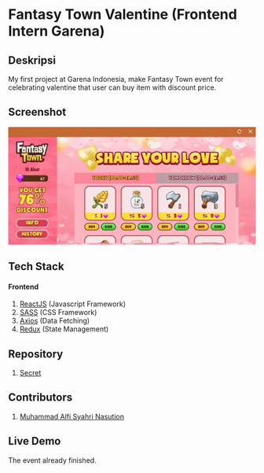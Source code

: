 # Fantasy Town Valentine (Frontend Intern Garena)

## Deskripsi
My first project at Garena Indonesia, make Fantasy Town event for celebrating valentine that user can buy item with discount price.

## Screenshot

![](./sale.jpeg) 

## Tech Stack

#### Frontend

1. [ReactJS](https://reactjs.org/) (Javascript Framework)
2. [SASS](https://sass-lang.com/) (CSS Framework)
3. [Axios](https://www.npmjs.com/package/axios) (Data Fetching)
4. [Redux](https://redux.js.org/) (State Management)

## Repository

1. [Secret](#)

## Contributors

1. [Muhammad Alfi Syahri Nasution](https://github.com/alfi2811)

## Live Demo

The event already finished.
